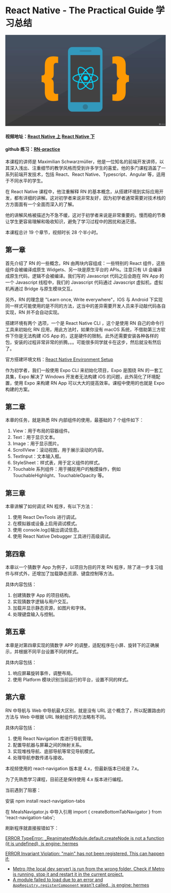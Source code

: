 # React Native - The Practical Guide 学习总结

![](./RN-pratical.jpg)

#### 视频地址：[React Native 上](https://www.bilibili.com/video/BV1FP4y1M7j2?p=1) [React Native 下](https://www.bilibili.com/video/BV18q4y1Y7M5?p=1)

#### github 练习：[RN-practice](https://github.com/linzhishui/RN-practice)

本课程的讲师是 Maximilian Schwarzmüller，他是一位知名的前端开发讲师，以其深入浅出、注重细节的教学风格而受到许多学生的喜爱。他的多门课程涵盖了一系列前端开发技术，包括 React、React Native、Typescript、Angular 等，适用于不同水平的学生。

在 React Native 课程中，他注重解释 RN 的基本概念，从搭建环境到实际应用开发，都有详细的讲解。这对初学者来说非常友好，因为初学者通常需要对技术栈的方方面面有一个全面而深入的了解。

他的讲解风格被描述为不急不缓，这对于初学者来说是非常重要的。慢而稳的节奏让学生更容易理解和吸收知识，避免了学习过程中的困扰和迷茫感。

本课程总计 19 个章节，视频时长 28 个半小时。

## 第一章

首先介绍了 RN 的一些概念，RN 由两块内容组成：一些特别的 React 组件，这些组件会被编译成原生 Widgets、另一块是原生平台的 APIs。注意只有 UI 会编译成原生代码，逻辑不会被编译。我们写的 Javascript 代码之后会跑在 RN App 的一个 Javascript 线程中，我们的 Javascript 代码通过 Javascript 虚拟机，虚拟机再通过 Bridge 与原生模块交互。

另外，RN 的理念是 "Learn once, Write everywhere"，IOS 与 Android 下实现同一样式可能使用的是不同的方法，这当中的差异需要开发人员来手动敲代码各自实现，RN 并不会自动实现。

搭建环境有两个 选项，一个是 React Native CLI ，这个是使用 RN 自己的命令行工具来初始化 RN 应用，用此方法时，如果你没有 macOS 系统，不借助第三方软件下你是无法构建 iOS App 的，这是硬件的限制。此外还需要安装各种各样的包，安装的过程非常非常的折腾。。。可能很多同学就卡在这步，然后就没有然后了。

官方搭建环境文档：[React Native Environment Setup](https://www.reactnative.cn/docs/environment-setup)

作为初学者，我们一般使用 Expo CLI 来初始化项目，Expo 是围绕 RN 的一套工具集，Expo 解决了 Windows 开发者无法构建 iOS 的问题，此外简化了环境配置，使用 Expo 来构建 RN App 可以大大的提高效率。课程中使用的也就是 Expo 构建的方案。

## 第二章

本章的任务，就是熟悉 RN 内部组件的使用，最基础的 7 个组件如下：

1. View：用于布局的容器组件。
2. Text：用于显示文本。
3. Image：用于显示图片。
4. ScrollView：滚动视图，用于展示滚动的内容。
5. TextInput：文本输入框。
6. StyleSheet：样式表，用于定义组件的样式。
7. Touchable 系列组件：用于捕捉用户的触摸操作，例如 TouchableHighlight、TouchableOpacity 等。

## 第三章

本章讲解了如何调试 RN 程序，有以下方法：

1. 使用 React DevTools 进行调试。
2. 在模拟器或设备上启用调试模式。
3. 使用 console.log()输出调试信息。
4. 使用 React Native Debugger 工具进行高级调试。

## 第四章

本章以一个猜数字 App 为例子，以项目为目的开发 RN 程序，除了进一步复习组件与样式外，还增加了加载静态资源、键盘控制等方法。

具体内容包括：

1. 创建猜数字 App 的项目结构。
2. 实现猜数字逻辑与用户交互。
3. 加载并显示静态资源，如图片和字体。
4. 处理键盘输入与控制。

## 第五章

本章是对第四章实现的猜数字 APP 的调整，适配程序在小屏、旋转下的正确展示，并根据不同平台设置不同的样式。

具体内容包括：

1. 响应屏幕旋转事件，调整布局。
2. 使用 Platform 模块识别当前运行的平台，设置不同的样式。

## 第六章

RN 中导航与 Web 中导航最大区别，就是没有 URL 这个概念了，所以配置路由的方法与 Web 中根据 URL 映射组件的方法略有不同。

具体内容包括：

1. 使用 React Navigation 库进行导航管理。
2. 配置导航器与屏幕之间的映射关系。
3. 实现堆栈导航、底部导航等常见导航模式。
4. 处理导航参数传递与接收。

本视频使用的 react-navigation 版本是 4.x，但最新版本已经是 7.x。

为了先熟悉学习课程，目前还是保持使用 4.x 版本进行编程。

当前遇到了阻塞：

安装 npm install react-navigation-tabs

在 MealsNavigator.js 中导入引用 import { createBottomTabNavigator } from 'react-navigation-tabs';

刷新程序就直接报错如下：

<u>ERROR TypeError: \_ReanimatedModule.default.createNode is not a function (it is undefined), js engine: hermes</u>

<u>ERROR Invariant Violation: "main" has not been registered. This can happen if:</u>

- <u>Metro (the local dev server) is run from the wrong folder. Check if Metro is running, stop it and restart it in the current project.</u>
- <u>A module failed to load due to an error and `AppRegistry.registerComponent` wasn't called., js engine: hermes</u>
